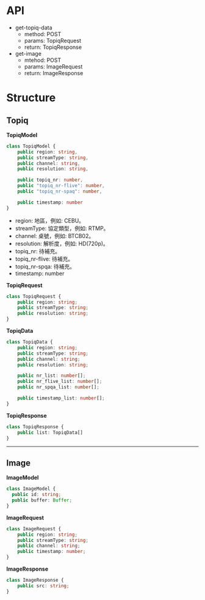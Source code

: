 # API
- get-topiq-data
  - method: POST
  - params: TopiqRequest
  - return: TopiqResponse
- get-image
  - mtehod: POST
  - params: ImageRequest
  - return: ImageResponse


# Structure

## Topiq 
<b>TopiqModel</b>
```ts
class TopiqModel {
    public region: string,
    public streamType: string,
    public channel: string,
    public resolution: string,

    public topiq_nr: number,
    public "topiq_nr-flive": number,
    public "topiq_nr-spaq": number,

    public timestamp: number
}
```
- region: 地區，例如: CEBU。
- streamType: 協定類型，例如: RTMP。
- channel: 桌號，例如: BTCB02。
- resolution: 解析度，例如: HD(720p)。
- topiq_nr: 待補充。
- topiq_nr-flive: 待補充。
- topiq_nr-spqa: 待補充。
- timestamp: number


<b>TopiqRequest</b>
```ts
class TopiqRequest {
	public region: string;
	public streamType: string;
	public resolution: string;
}
```
<b>TopiqData</b>
```ts
class TopiqData {
	public region: string;
	public streamType: string;
	public channel: string;
	public resolution: string;

	public nr_list: number[];
	public nr_flive_list: number[];
	public nr_spqa_list: number[];

	public timestamp_list: number[];
}
```
<b>TopiqResponse</b>
```ts
class TopiqResponse {
	public list: TopiqData[]
}
```
---
## Image
<b>ImageModel</b>
```ts
class ImageModel {
  public id: string;
  public buffer: Buffer;
}
```

<b>ImageRequest</b>
```ts
class ImageRequest {
	public region: string;
	public streamType: string;
	public channel: string;
	public timestamp: number;
}
```

<b>ImageResponse</b>

```ts
class ImageResponse {
	public src: string;
}
```



